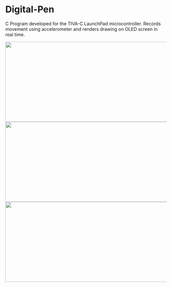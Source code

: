 # Digital-Pen
C Program developed for the TIVA-C LaunchPad microcontroller. Records movement using accelerometer and renders drawing on OLED screen in real time.

<img src="https://dl.dropbox.com/s/cp2tnmga160d0da/IMG_20151122_202408_006_small.jpg?dl=0"  width="600" height="250">

<img src="https://dl.dropbox.com/s/gjloja7zfy4idpa/IMG_20151122_203015_140.jpg?dl=0"  width="600" height="250">

<img src="https://dl.dropbox.com/s/pxn02q7aghr80z4/IMG_20151122_203948_975.jpg?dl=0"  width="600" height="250">
